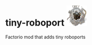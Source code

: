 # tiny-roboport <img src="https://raw.githubusercontent.com/Sunlis/tiny-roboport/master/graphics/technology/tiny-roboport.png" width="64" height="64"></img>
Factorio mod that adds tiny roboports
